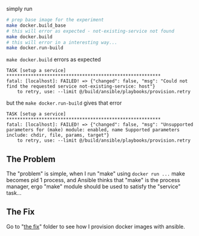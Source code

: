 
simply run

```BASH
# prep base image for the experiment
make docker.build_base
# this will error as expected - not-existing-service not found
make docker.build
# this will error in a interesting way...
make docker.run-build
```




`make docker.build` errors as expected

```
TASK [setup a service] *********************************************************
fatal: [localhost]: FAILED! => {"changed": false, "msg": "Could not find the requested service not-existing-service: host"}
	to retry, use: --limit @/build/ansible/playbooks/provision.retry
```

but the `make docker.run-build` gives that error

```
TASK [setup a service] *********************************************************
fatal: [localhost]: FAILED! => {"changed": false, "msg": "Unsupported parameters for (make) module: enabled, name Supported parameters include: chdir, file, params, target"}
	to retry, use: --limit @/build/ansible/playbooks/provision.retry
```




## The Problem

The "problem" is simple, when I run "make" using `docker run ...` make becomes
pid 1 process, and Ansible thinks that "make" is the process manager, ergo "make"
module should be used to satisfy the "service" task...




## The Fix

Go to "[the fix](the-fix)" folder to see how I provision docker images with ansible.
